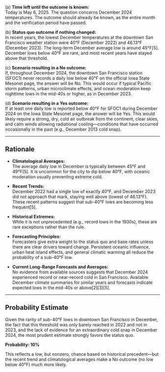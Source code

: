 (a) **Time left until the outcome is known:**  
Today is May 6, 2025. The question concerns December 2024 temperatures. The outcome should already be known, as the entire month and the verification period have passed.

(b) **Status quo outcome if nothing changed:**  
In recent years, the lowest December temperatures at the downtown San Francisco weather station were 40°F (December 2022) and 46.13°F (December 2023). The long-term December average low is around 45°F[5]. December lows below 40°F are rare, and most recent years have stayed above that threshold.

(c) **Scenario resulting in a No outcome:**  
If, throughout December 2024, the downtown San Francisco station (SFOC1) never records a daily low below 40°F on the official Iowa State Mesonet page, the answer will be No. This would occur if typical Pacific storm patterns, urban microclimate effects, and ocean moderation keep nighttime lows in the mid-40s or higher, as in December 2023.

(d) **Scenario resulting in a Yes outcome:**  
If at least one daily low is reported below 40°F for SFOC1 during December 2024 on the Iowa State Mesonet page, the answer will be Yes. This would likely require a strong, dry, cold air outbreak from the continent, clear skies, and calm winds allowing radiational cooling—conditions that have occurred occasionally in the past (e.g., December 2013 cold snap).

---

## Rationale

- **Climatological Averages:**  
  The average daily low in December is typically between 45°F and 49°F[5]. It is uncommon for the city to dip below 40°F, with oceanic moderation usually preventing extreme cold.
  
- **Recent Trends:**  
  December 2022 had a single low of exactly 40°F, and December 2023 did not approach that mark, staying well above (lowest of 46.13°F). These recent patterns suggest that sub-40°F lows are becoming less frequent[5].
  
- **Historical Extremes:**  
  While it is not unprecedented (e.g., record lows in the 1930s), these are rare exceptions rather than the rule.

- **Forecasting Principles:**  
  Forecasters give extra weight to the status quo and base rates unless there are clear drivers toward change. Persistent oceanic influence, urban heat island effects, and general climatic warming all reduce the probability of a sub-40°F low.

- **Current Long-Range Forecasts and Averages:**  
  No evidence from available sources suggests that December 2024 experienced record or near-record cold in San Francisco. Available December climate summaries for similar years and forecasts indicate expected lows in the mid-40s or above[2][3][5].

---

## Probability Estimate

Given the rarity of sub-40°F lows in downtown San Francisco in December, the fact that this threshold was only barely reached in 2022 and not in 2023, and the lack of evidence for an extraordinary cold snap in December 2024, the most prudent estimate strongly favors the status quo.

**Probability: 10%**  

This reflects a low, but nonzero, chance based on historical precedent—but the recent trend and climatological averages make a No outcome (no low below 40°F) much more likely.